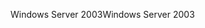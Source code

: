 <span data-ttu-id="7baac-101">Windows Server 2003</span><span class="sxs-lookup"><span data-stu-id="7baac-101">Windows Server 2003</span></span>